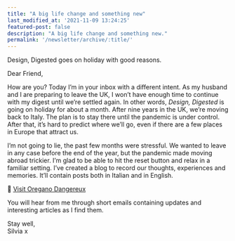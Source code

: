 ```yaml
---
title: "A big life change and something new"
last_modified_at: '2021-11-09 13:24:25'
featured-post: false
description: "A big life change and something new."
permalink: '/newsletter/archive/:title/'
---
```


<p class="lead">Design, Digested goes on holiday with good reasons.</p>

<!--more-->

Dear Friend,

How are you? Today I’m in your inbox with a different intent. As my husband and I are preparing to leave the UK, I won’t have enough time to continue with my digest until we’re settled again. In other words, *Design, Digested* is going on holiday for about a month. After nine years in the UK, we’re moving back to Italy. The plan is to stay there until the pandemic is under control. After that, it’s hard to predict where we’ll go, even if there are a few places in Europe that attract us. 

I’m not going to lie, the past few months were stressful. We wanted to leave in any case before the end of the year, but the pandemic made moving abroad trickier. I’m glad to be able to hit the reset button and relax in a familiar setting. I’ve created a blog to record our thoughts, experiences and memories. It’ll contain posts both in Italian and in English.

<p class="detached">🔗 <a href="https://oreganodangereux.wordpress.com/" target="_blank" rel="noopener">Visit Oregano Dangereux</a></p>

<p class="detached">You will hear from me through short emails containing updates and interesting articles as I find them.</p>

<p class="detached">Stay well,<br>
Silvia x</p>